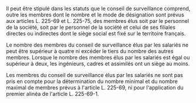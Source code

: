 Il peut être stipulé dans les statuts que le conseil de surveillance comprend, outre les membres dont le nombre et le mode de désignation sont prévus aux articles L. 225-69 et L. 225-75, des membres élus soit par le personnel de la société, soit par le personnel de la société et celui de ses filiales directes ou indirectes dont le siège social est fixé sur le territoire français. 


Le nombre des membres du conseil de surveillance élus par les salariés ne peut être supérieur à quatre ni excéder le tiers du nombre des autres membres. Lorsque le nombre des membres élus par les salariés est égal ou supérieur à deux, les ingénieurs, cadres et assimilés ont un siège au moins. 


Les membres du conseil de surveillance élus par les salariés ne sont pas pris en compte pour la détermination du nombre minimal et du nombre maximal de membres prévus à l'article L. 225-69, ni pour l'application du premier alinéa de l'article L. 225-69-1.

